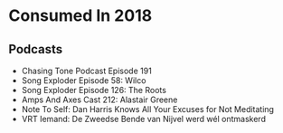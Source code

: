 # Consumed In 2018


## Podcasts

- Chasing Tone Podcast Episode 191
- Song Exploder Episode 58: Wilco
- Song Exploder Episode 126: The Roots
- Amps And Axes Cast 212: Alastair Greene
- Note To Self: Dan Harris Knows All Your Excuses for Not Meditating
- VRT Iemand: De Zweedse Bende van Nijvel werd wél ontmaskerd
